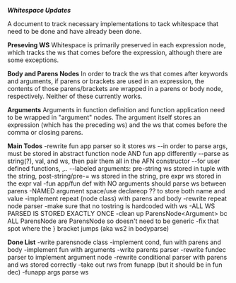  ***Whitespace Updates***

A document to track necessary implementations to tack whitespace that need to be done and have already been done.

**Preseving WS**
Whitespace is primarily preserved in each expression node, which tracks the ws that comes before the expression, although there are some exceptions.

**Body and Parens Nodes**
In order to track the ws that comes after keywords and arguments, if parens or brackets are used in an expression, the contents of those parens/brackets are wrapped in a parens or body node, respectively. Neither of these currently works. 

**Arguments**
Arguments in function definition and function application need to be wrapped in "argument" nodes. The argument itself stores an expression (which has the preceding ws) and the ws that comes before the comma or closing parens.

**Main Todos**
-rewrite fun app parser so it stores ws
	--in order to parse args, must be stored in abstract function node AND fun app differently
	--parse as string(?), val, and ws, then pair them all in the AFN constructor
	--for user defined functions, ,..
	--labeled arguments: pre-string ws stored in tuple with the string, post-string/pre-= ws stored in the 
		string, pre expr ws stored in the expr val
-fun app/fun def with NO arguments should parse ws between parens
-NAMED argument space/use declareop ?? to store both name and value
-implement repeat (node class) with parens and body
-rewrite repeat node parser
-make sure that no tostring is hardcoded with ws
-ALL WS PARSED IS STORED EXACTLY ONCE
-clean up ParensNode<Argument<any>> bc ALL ParensNode are ParensNode<Argument> so doesn't need to be generic
-fix that spot where the } bracket jumps (aka ws2 in bodyparse)

**Done List**
-write parensnode class
-implement cond, fun with parens and body
-implement fun with arguments
-write parents parser
-rewrite fundec parser to implement argument node
-rewrite conditional parser with parens and ws stored correctly
-take out rws from funapp (but it should be in fun dec)
-funapp args parse ws